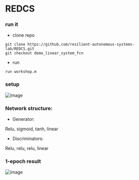 # REDCS

### run it
- clone repo
```
git clone https://github.com/resilient-autonomous-systems-lab/REDCS.git
git checkout demo_linear_system_fcn
```
- run
```
run workshop.m
```

### setup
![image](https://user-images.githubusercontent.com/36635562/188035031-b889ba67-fa8a-4f84-b2ef-fc90eb816e91.png)

### Network structure:

- Generator: <br>

Relu, sigmoid, tanh, linear

- Discriminators: <br>

Relu, relu, relu, linear


### 1-epoch result
![image](https://user-images.githubusercontent.com/72170474/188003655-f761385c-749d-4eb0-9894-04c39ab5c3d2.png)
